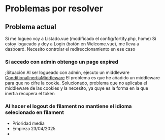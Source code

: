 # Problemas por resolver
## Problema actual
Si me logueo voy a Listado.vue (modificado el config/fortify.php, home)
Si estoy logueado y doy a Login (botón en Welcome.vue), me lleva a dasboard. Necesito controlar el redireccionamiento en ese caso
### Si accedo con admin obtengo un page expired
;Situación
Al ser logueado con admin, ejecuto un middleware [ConditionalInertiaMiddleware](./../app/Http/Middleware/ConditionalInertiaMiddleware.php)
El problema es que he añadido un middleware para que no cifre la cookie.
Solucionado, problema que no aplicaba el middleware de las cookies y la necesito, ya quye es la forma en la que inertia recupera el token

### Al  hacer el logout de filament no mantiene el idioma selecionado en filament
* Prioridad media
* Empieza 23/04/2025
* 
